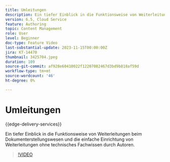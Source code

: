 ```yaml
---
title: Umleitungen
description: Ein tiefer Einblick in die Funktionsweise von Weiterleitungen beim Dokumenterstellungswesen und die einfache Einrichtung von Weiterleitungen ohne technisches Fachwissen durch Autoren.
version: 6.5, Cloud Service
feature: Authoring
topic: Content Management
role: User
level: Beginner
doc-type: Feature Video
last-substantial-update: 2023-11-15T00:00:00Z
jira: KT-14470
thumbnail: 3425704.jpeg
duration: 109
source-git-commit: af928e60410022f12207082467d3bd9b818af59d
workflow-type: tm+mt
source-wordcount: '46'
ht-degree: 0%

---
```



# Umleitungen

{{edge-delivery-services}}

Ein tiefer Einblick in die Funktionsweise von Weiterleitungen beim Dokumenterstellungswesen und die einfache Einrichtung von Weiterleitungen ohne technisches Fachwissen durch Autoren.

>[!VIDEO](https://video.tv.adobe.com/v/3425704/?learn=on)
